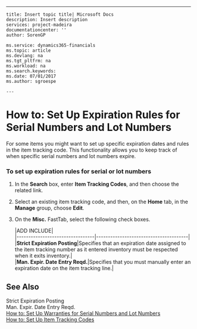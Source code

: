 ---
    title: Insert topic title| Microsoft Docs
    description: Insert description
    services: project-madeira
    documentationcenter: ''
    author: SorenGP

    ms.service: dynamics365-financials
    ms.topic: article
    ms.devlang: na
    ms.tgt_pltfrm: na
    ms.workload: na
    ms.search.keywords:
    ms.date: 07/01/2017
    ms.author: sgroespe

    ---
# How to: Set Up Expiration Rules for Serial Numbers and Lot Numbers
For some items you might want to set up specific expiration dates and rules in the item tracking code. This functionality allows you to keep track of when specific serial numbers and lot numbers expire.  
  
### To set up expiration rules for serial or lot numbers  
  
1.  In the **Search** box, enter **Item Tracking Codes**, and then choose the related link.  
  
2.  Select an existing item tracking code, and then, on the **Home** tab, in the **Manage** group, choose **Edit**.  
  
3.  On the **Misc.** FastTab, select the following check boxes.  
  
    |ADD INCLUDE<!--[!INCLUDE[bp_tablefield](../../includes/bp_tabledescription_md.md)]-->|  
    |---------------------------------|---------------------------------------|  
    |**Strict Expiration Posting**|Specifies that an expiration date assigned to the item tracking number as it entered inventory must be respected when it exits inventory.|  
    |**Man. Expir. Date Entry Reqd.**|Specifies that you must manually enter an expiration date on the item tracking line.|  
  
## See Also  
 Strict Expiration Posting   
 Man. Expir. Date Entry Reqd.   
 [How to: Set Up Warranties for Serial Numbers and Lot Numbers](../FullExperience/how-to-set-up-warranties-for-serial-numbers-and-lot-numbers.md)   
 [How to: Set Up Item Tracking Codes](../FullExperience/how-to-set-up-item-tracking-codes.md)